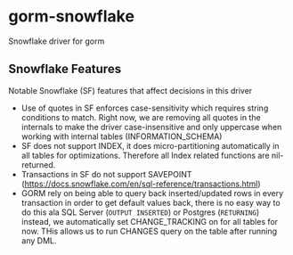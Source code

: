 # gorm-snowflake
Snowflake driver for gorm

## Snowflake Features

Notable Snowflake (SF) features that affect decisions in this driver

- Use of quotes in SF enforces case-sensitivity which requires string conditions to match. Right now, we are removing all quotes in the internals to make the driver case-insensitive and only uppercase when working with internal tables (INFORMATION_SCHEMA)
- SF does not support INDEX, it does micro-partitioning automatically in all tables for optimizations. Therefore all Index related functions are nil-returned.
- Transactions in SF do not support SAVEPOINT (https://docs.snowflake.com/en/sql-reference/transactions.html)
- GORM rely on being able to query back inserted/updated rows in every transaction in order to get default values back, there is no easy way to do this ala SQL Server (`OUTPUT INSERTED`) or Postgres (`RETURNING`) instead, we automatically set CHANGE_TRACKING on for all tables for now. THis allows us to run CHANGES query on the table after running any DML.